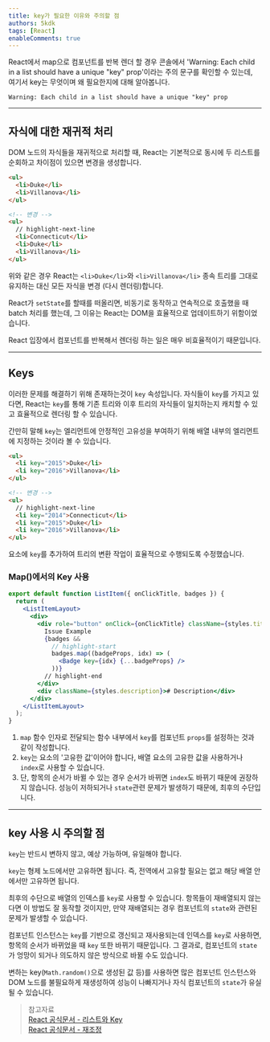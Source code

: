 ```yaml
---
title: key가 필요한 이유와 주의할 점
authors: 5kdk
tags: [React]
enableComments: true
---
```


React에서 map으로 컴포넌트를 반복 렌더 할 경우 콘솔에서 'Warning: Each child in a list should have a unique "key" prop'이라는 주의 문구를 확인할 수 있는데,  여기서 key는 무엇이며 왜 필요한지에 대해 알아봅니다.

```
Warning: Each child in a list should have a unique "key" prop
```

<!--truncate-->

---

## 자식에 대한 재귀적 처리

DOM 노드의 자식들을 재귀적으로 처리할 때, React는 기본적으로 동시에 두 리스트를 순회하고 차이점이 있으면 변경을 생성합니다.

```html
<ul>
  <li>Duke</li>
  <li>Villanova</li>
</ul>

<!-- 변경 -->
<ul>
  // highlight-next-line
  <li>Connecticut</li>
  <li>Duke</li>
  <li>Villanova</li>
</ul>
```

위와 같은 경우 React는 `<li>Duke</li>`와 `<li>Villanova</li>` 종속 트리를 그대로 유지하는 대신 모든 자식을 변경 (다시 렌더링)합니다.

React가 `setState`를 할때를 떠올리면, 비동기로 동작하고 연속적으로 호출했을 때 batch 처리를 했는데, 그 이유는 React는 DOM을 효율적으로 업데이트하기 위함이었습니다.

React 입장에서 컴포넌트를 반복해서 렌더링 하는 일은 매우 비효율적이기 때문입니다.

---

## Keys

이러한 문제를 해결하기 위해 존재하는것이 `key` 속성입니다. 자식들이 `key`를 가지고 있다면, React는 `key`를 통해 기존 트리와 이후 트리의 자식들이 일치하는지 캐치할 수 있고 효율적으로 렌더링 할 수 있습니다.

간만히 말해 `key`는 엘리먼트에 안정적인 고유성을 부여하기 위해 배열 내부의 엘리먼트에 지정하는 것이라 볼 수 있습니다.

```html
<ul>
  <li key="2015">Duke</li>
  <li key="2016">Villanova</li>
</ul>

<!-- 변경 -->
<ul>
  // highlight-next-line
  <li key="2014">Connecticut</li>
  <li key="2015">Duke</li>
  <li key="2016">Villanova</li>
</ul>
```

요소에 `key`를 추가하여 트리의 변환 작업이 효율적으로 수행되도록 수정했습니다.

### Map()에서의 Key 사용

```jsx
export default function ListItem({ onClickTitle, badges }) {
  return (
    <ListItemLayout>
      <div>
        <div role="button" onClick={onClickTitle} className={styles.title}>
          Issue Example
          {badges &&
            // highlight-start
            badges.map((badgeProps, idx) => (
              <Badge key={idx} {...badgeProps} />
            ))}
          // highlight-end
        </div>
        <div className={styles.description}># Description</div>
      </div>
    </ListItemLayout>
  );
}
```

1. `map` 함수 인자로 전달되는 함수 내부에서 `key`를 컴포넌트 `props`를 설정하는 것과 같이 작성합니다.
2. `key`는 요소의 '고유한 값'이어야 합니다, 배열 요소의 고유한 값을 사용하거나 `index`로 사용할 수 있습니다.
3. 단, 항목의 순서가 바뀔 수 있는 경우 순서가 바뀌면 `index`도 바뀌기 때문에 권장하지 않습니다. 성능이 저하되거나 `state`관련 문제가 발생하기 때문에, 최후의 수단입니다.

---

## key 사용 시 주의할 점

`key`는 반드시 변하지 않고, 예상 가능하며, 유일해야 합니다.

`key`는 형제 노드에서만 고유하면 됩니다. 즉, 전역에서 고유할 필요는 없고 해당 배열 안에서만 고유하면 됩니다.

최후의 수단으로 배열의 인덱스를 `key`로 사용할 수 있습니다. 항목들이 재배열되지 않는다면 이 방법도 잘 동작할 것이지만, 만약 재배열되는 경우 컴포넌트의 `state`와 관련된 문제가 발생할 수 있습니다.

컴포넌트 인스턴스는 `key`를 기반으로 갱신되고 재사용되는데 인덱스를 `key`로 사용하면, 항목의 순서가 바뀌었을 때 `key` 또한 바뀌기 때문입니다. 그 결과로, 컴포넌트의 `state`가 엉망이 되거나 의도하지 않은 방식으로 바뀔 수도 있습니다.

변하는 key(`Math.random()`으로 생성된 값 등)를 사용하면 많은 컴포넌트 인스턴스와 DOM 노드를 불필요하게 재생성하여 성능이 나빠지거나 자식 컴포넌트의 `state`가 유실될 수 있습니다.

> 참고자료  
> [React 공식문서 - 리스트와 Key](https://ko.reactjs.org/docs/lists-and-keys)  
> [React 공식문서 - 재조정](https://ko.reactjs.org/docs/reconciliation)
